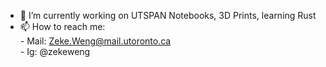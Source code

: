 - 🔭 I’m currently working on UTSPAN Notebooks, 3D Prints, learning Rust
- 📫 How to reach me: \
      - Mail: Zeke.Weng@mail.utoronto.ca \
      - Ig: @zekeweng

